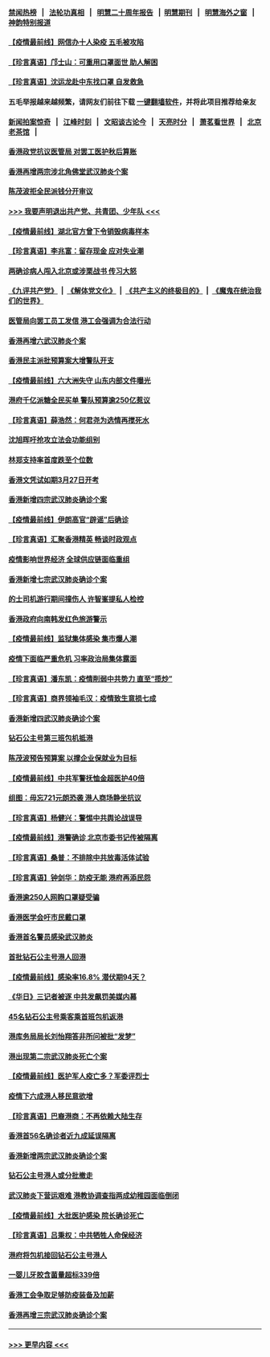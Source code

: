 #### [禁闻热榜](热点新闻.md?=0)  &nbsp;&nbsp;|&nbsp;&nbsp; [法轮功真相](https://github.com/gfw-breaker/truth/blob/master/README.md?=0) &nbsp;&nbsp;|&nbsp;&nbsp; [明慧二十周年报告](https://github.com/gfw-breaker/mh-reports/blob/master/README.md?=0) &nbsp;&nbsp;|&nbsp;&nbsp;[明慧期刊](https://github.com/gfw-breaker/mh-qikan) &nbsp;&nbsp;|&nbsp;&nbsp; [明慧海外之窗](https://github.com/gfw-breaker/mh-news/blob/master/README.md?=0) &nbsp;&nbsp;|&nbsp;&nbsp; [神韵特别报道](https://github.com/gfw-breaker/mh-news/blob/master/shenyun.md?=0)
#### [【疫情最前线】网信办十人染疫 五毛被攻陷](../pages/nsc415/n11903757.md?t=03010231) 
#### [【珍言真语】邝士山：可重用口罩面世 助人解困](../pages/nsc415/n11903875.md?t=03010231) 
#### [【珍言真语】沈运龙赴中东找口罩 自发救急](../pages/nsc415/n11903291.md?t=03010231) 
#### 五毛举报越来越频繁，请网友们前往下载 [一键翻墙软件](https://github.com/gfw-breaker/ssr-accounts)，并将此项目推荐给亲友
#### [新闻拍案惊奇](https://github.com/gfw-breaker/banned-news/blob/master/pages/link4.md) &nbsp;&nbsp;|&nbsp;&nbsp; [江峰时刻](https://github.com/gfw-breaker/banned-news/blob/master/pages/link4.md) &nbsp;&nbsp;|&nbsp;&nbsp; [文昭谈古论今](https://github.com/gfw-breaker/banned-news/blob/master/pages/link4.md) &nbsp;&nbsp;|&nbsp;&nbsp; [天亮时分](https://github.com/gfw-breaker/banned-news/blob/master/pages/link4.md) &nbsp;&nbsp;|&nbsp;&nbsp; [萧茗看世界](https://github.com/gfw-breaker/banned-news/blob/master/pages/link4.md) &nbsp;&nbsp;|&nbsp;&nbsp; [北京老茶馆](https://github.com/gfw-breaker/banned-news/blob/master/pages/link4.md) &nbsp;&nbsp;|&nbsp;&nbsp; 
#### [香港政党抗议医管局 对罢工医护秋后算账](../pages/nsc415/n11901746.md?t=03010231) 
#### [香港再增两宗涉北角佛堂武汉肺炎个案](../pages/nsc415/n11901737.md?t=03010231) 
#### [陈茂波拒全民派钱分开审议](../pages/nsc415/n11901672.md?t=03010231) 
#### [>>> 我要声明退出共产党、共青团、少年队 <<<](https://github.com/begood0513/goodnews/blob/master/quit/letter.md) 
#### [【疫情最前线】湖北官方曾下令销毁病毒样本](../pages/nsc415/n11901518.md?t=03010231) 
#### [【珍言真语】李兆富：留存现金 应对失业潮](../pages/nsc415/n11901448.md?t=03010231) 
#### [两确诊病人闯入北京或涉栗战书 传习大怒](../pages/nsc415/n11901180.md?t=03010231) 
#### [《九评共产党》](https://github.com/begood0513/9ping.md/blob/master/README.md) &nbsp;|&nbsp; [《解体党文化》](../../../../jtdwh.md/blob/master/README.md)  &nbsp;|&nbsp; [《共产主义的终极目的》](../../../../gczydzjmd.md/blob/master/README.md) &nbsp;|&nbsp; [《魔鬼在统治我们的世界》](../../../../mgztzwmdsj.md/blob/master/README.md) 
#### [医管局向罢工员工发信 港工会强调为合法行动](../pages/nsc415/n11898870.md?t=03010231) 
#### [香港再增六武汉肺炎个案](../pages/nsc415/n11898843.md?t=03010231) 
#### [香港民主派批预算案大增警队开支](../pages/nsc415/n11898813.md?t=03010231) 
#### [【疫情最前线】六大洲失守 山东内部文件曝光](../pages/nsc415/n11898455.md?t=03010231) 
#### [港府千亿派糖全民买单 警队预算逾250亿惹议](../pages/nsc415/n11898608.md?t=03010231) 
#### [【珍言真语】薛浩然：何君尧为选情再搅死水](../pages/nsc415/n11898269.md?t=03010231) 
#### [沈旭晖吁抢攻立法会功能组别](../pages/nsc415/n11896084.md?t=03010231) 
#### [林郑支持率首度跌至个位数](../pages/nsc415/n11896058.md?t=03010231) 
#### [香港文凭试如期3月27日开考](../pages/nsc415/n11896055.md?t=03010231) 
#### [香港新增四宗武汉肺炎确诊个案](../pages/nsc415/n11896040.md?t=03010231) 
#### [【疫情最前线】伊朗高官“辟谣”后确诊](../pages/nsc415/n11895902.md?t=03010231) 
#### [【珍言真语】汇聚香港精英 畅谈时政观点](../pages/nsc415/n11895733.md?t=03010231) 
#### [疫情影响世界经济 全球供应链面临重组](../pages/nsc415/n11895634.md?t=03010231) 
#### [香港新增七宗武汉肺炎确诊个案](../pages/nsc415/n11893498.md?t=03010231) 
#### [的士司机游行期间撞伤人 许智峯提私人检控](../pages/nsc415/n11893483.md?t=03010231) 
#### [香港政府向南韩发红色旅游警示](../pages/nsc415/n11893398.md?t=03010231) 
#### [【疫情最前线】监狱集体感染 集市爆人潮](../pages/nsc415/n11893181.md?t=03010231) 
#### [疫情下面临严重危机  习率政治局集体露面](../pages/nsc415/n11893305.md?t=03010231) 
#### [【珍言真语】潘东凯：疫情削弱中共势力 直至“揽炒”](../pages/nsc415/n11892866.md?t=03010231) 
#### [【珍言真语】商界领袖毛汉：疫情致生意损七成](../pages/nsc415/n11890348.md?t=03010231) 
#### [香港新增四武汉肺炎确诊个案](../pages/nsc415/n11890610.md?t=03010231) 
#### [钻石公主号第三班包机抵港](../pages/nsc415/n11890645.md?t=03010231) 
#### [陈茂波预告预算案 以撑企业保就业为目标](../pages/nsc415/n11890574.md?t=03010231) 
#### [【疫情最前线】中共军警抚恤金超医护40倍](../pages/nsc415/n11890458.md?t=03010231) 
#### [组图：毋忘721元朗恐袭 港人商场静坐抗议](../pages/nsc415/n11876882.md?t=03010231) 
#### [【珍言真语】杨健兴：警惕中共舆论战误导](../pages/nsc415/n11888131.md?t=03010231) 
#### [【疫情最前线】港警确诊 北京市委书记传被隔离](../pages/nsc415/n11886872.md?t=03010231) 
#### [【珍言真语】桑普：不排除中共放毒活体试验](../pages/nsc415/n11886832.md?t=03010231) 
#### [【珍言真语】钟剑华：防疫无能 港府再添民怨](../pages/nsc415/n11884504.md?t=03010231) 
#### [香港逾250人网购口罩疑受骗](../pages/nsc415/n11884388.md?t=03010231) 
#### [香港医学会吁市民戴口罩](../pages/nsc415/n11884367.md?t=03010231) 
#### [香港首名警员感染武汉肺炎](../pages/nsc415/n11884357.md?t=03010231) 
#### [首批钻石公主号港人回港](../pages/nsc415/n11884333.md?t=03010231) 
#### [【疫情最前线】感染率16.8% 潜伏期94天？](../pages/nsc415/n11884256.md?t=03010231) 
#### [《华日》三记者被逐 中共发飙罚美媒内幕](../pages/nsc415/n11884184.md?t=03010231) 
#### [45名钻石公主号乘客乘首班包机返港](../pages/nsc415/n11881770.md?t=03010231) 
#### [港库务局局长刘怡翔答非所问被批“发梦”](../pages/nsc415/n11881752.md?t=03010231) 
#### [港出现第二宗武汉肺炎死亡个案](../pages/nsc415/n11881736.md?t=03010231) 
#### [【疫情最前线】医护军人疫亡多？军委评烈士](../pages/nsc415/n11881655.md?t=03010231) 
#### [疫情下六成港人移民意欲增](../pages/nsc415/n11881699.md?t=03010231) 
#### [【珍言真语】巴裔港商：不再依赖大陆生存](../pages/nsc415/n11881126.md?t=03010231) 
#### [香港首56名确诊者近九成延误隔离](../pages/nsc415/n11879079.md?t=03010231) 
#### [香港新增两宗武汉肺炎确诊个案](../pages/nsc415/n11879064.md?t=03010231) 
#### [钻石公主号港人或分批撤走](../pages/nsc415/n11879029.md?t=03010231) 
#### [武汉肺炎下营运艰难 港教协调查指两成幼稚园面临倒闭](../pages/nsc415/n11878989.md?t=03010231) 
#### [【疫情最前线】大批医护感染 院长确诊死亡](../pages/nsc415/n11878595.md?t=03010231) 
#### [【珍言真语】吕秉权：中共牺牲人命保经济](../pages/nsc415/n11878390.md?t=03010231) 
#### [港府将包机接回钻石公主号港人](../pages/nsc415/n11876352.md?t=03010231) 
#### [一婴儿牙胶含菌量超标339倍](../pages/nsc415/n11876336.md?t=03010231) 
#### [香港工会争取足够防疫装备及加薪](../pages/nsc415/n11876313.md?t=03010231) 
#### [香港再增三宗武汉肺炎确诊个案](../pages/nsc415/n11876297.md?t=03010231) 

----
#### [ >>> 更早内容 <<< ](../indexes/nsc415-earlier.md)
